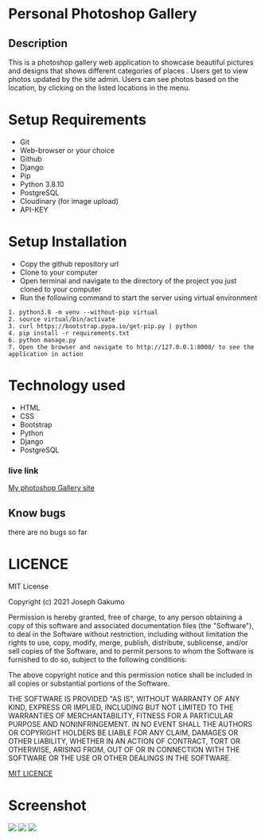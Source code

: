 # Personal Photoshop Gallery
## Description
This is a photoshop gallery  web application to showcase beautiful pictures and designs that shows different categories of places . Users get to view photos updated by the site admin. Users can see photos based on the location, by clicking on the listed locations in the menu. 

# Setup Requirements
- Git
- Web-browser or your choice
- Github
- Django
- Pip
- Python 3.8.10
- PostgreSQL
- Cloudinary (for image upload)
- API-KEY
# Setup Installation
- Copy the github repository url
- Clone to your computer
- Open terminal and navigate to the directory of the project you just cloned to your computer
- Run the following command to start the server using virtual environment
``` 
1. python3.8 -m venv --without-pip virtual
2. source virtual/bin/activate
3. curl https://bootstrap.pypa.io/get-pip.py | python
4. pip install -r requirements.txt
6. python manage.py 
7. Open the browser and navigate to http://127.0.0.1:8000/ to see the application in action

```
# Technology used
- HTML
- CSS
- Bootstrap
- Python
- Django
- PostgreSQL

### live link
<a href="https://photogalleryjoe77.herokuapp.com/">My photoshop Gallery site</a>
## Know bugs
there are no bugs so far
# LICENCE 
MIT License

Copyright (c) 2021 Joseph Gakumo

Permission is hereby granted, free of charge, to any person obtaining a copy
of this software and associated documentation files (the "Software"), to deal
in the Software without restriction, including without limitation the rights
to use, copy, modify, merge, publish, distribute, sublicense, and/or sell
copies of the Software, and to permit persons to whom the Software is
furnished to do so, subject to the following conditions:

The above copyright notice and this permission notice shall be included in all
copies or substantial portions of the Software.

THE SOFTWARE IS PROVIDED "AS IS", WITHOUT WARRANTY OF ANY KIND, EXPRESS OR
IMPLIED, INCLUDING BUT NOT LIMITED TO THE WARRANTIES OF MERCHANTABILITY,
FITNESS FOR A PARTICULAR PURPOSE AND NONINFRINGEMENT. IN NO EVENT SHALL THE
AUTHORS OR COPYRIGHT HOLDERS BE LIABLE FOR ANY CLAIM, DAMAGES OR OTHER
LIABILITY, WHETHER IN AN ACTION OF CONTRACT, TORT OR OTHERWISE, ARISING FROM,
OUT OF OR IN CONNECTION WITH THE SOFTWARE OR THE USE OR OTHER DEALINGS IN THE
SOFTWARE.

<a href="https://choosealicense.com/licenses/mit/#">MIT LICENCE</a>

# Screenshot 
<img src="/home/moringa/Desktop/MyGallery/photogallery/photos/static/homescrenshot.png">

<img src="/home/moringa/Desktop/MyGallery/photogallery/photos/static/modalscrenshot.png">
<img src="/home/moringa/Desktop/MyGallery/photogallery/photos/static/naturescreenshot.png">
